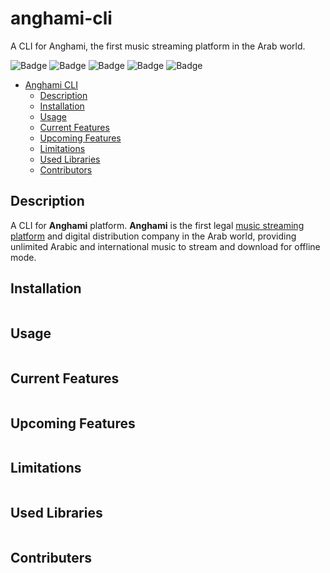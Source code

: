 # anghami-cli

A CLI for Anghami, the first music streaming platform in the Arab world.

![Badge](https://img.shields.io/badge/Python-3776AB?style=for-the-badge&logo=python&logoColor=white)
![Badge](https://img.shields.io/github/repo-size/Abdelrahman0W/anghami-cli?style=for-the-badge)
![Badge](https://img.shields.io/github/last-commit/Abdelrahman0W/anghami-cli?style=for-the-badge)
![Badge](https://img.shields.io/github/contributors/Abdelrahman0W/anghami-cli?style=for-the-badge)
![Badge](https://img.shields.io/github/all-contributors/Abdelrahman0W/anghami-cli?style=for-the-badge)

- [Anghami CLI](#anghami-cli)
  - [Description](#description)
  - [Installation](#installation)
  - [Usage](#usage)
  - [Current Features](#current)
  - [Upcoming Features](#upcoming)
  - [Limitations](#limitations)
  - [Used Libraries](#libraries)
  - [Contributors](#contributors)

## Description

A CLI for **Anghami** platform. **Anghami** is the first legal <u>music streaming platform</u> and digital distribution company in the Arab world, providing unlimited Arabic and international music to stream and download for offline mode.

## Installation

```
```

## Usage

```
```

## Current Features

```
```

## Upcoming Features

```
```

## Limitations

```
```

## Used Libraries

```
```

## Contributers

```
```
